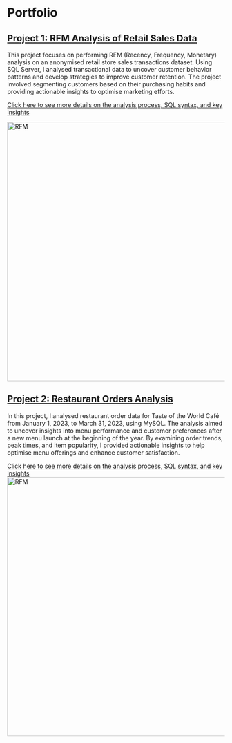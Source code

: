 # Portfolio

## [Project 1: RFM Analysis of Retail Sales Data](https://github.com/albinaglv/RFM_Analysis/blob/main/README.md)
This project focuses on performing RFM (Recency, Frequency, Monetary) analysis on an anonymised retail store sales transactions dataset. Using SQL Server, I analysed transactional data to uncover customer behavior patterns and develop strategies to improve customer retention. The project involved segmenting customers based on their purchasing habits and providing actionable insights to optimise marketing efforts.

[Click here to see more details on the analysis process, SQL syntax, and key insights](https://github.com/albinaglv/RFM_Analysis/blob/main/README.md)

<img src="https://github.com/user-attachments/assets/e86dc5f1-a6aa-4a03-80e4-b702d72770dd" alt="RFM" width="600px">

## [Project 2: Restaurant Orders Analysis](https://github.com/albinaglv/Restaurant-Orders-Analysis)
In this project, I analysed restaurant order data for Taste of the World Café from January 1, 2023, to March 31, 2023, using MySQL. The analysis aimed to uncover insights into menu performance and customer preferences after a new menu launch at the beginning of the year. By examining order trends, peak times, and item popularity, I provided actionable insights to help optimise menu offerings and enhance customer satisfaction.

[Click here to see more details on the analysis process, SQL syntax, and key insights](https://github.com/albinaglv/Restaurant-Orders-Analysis)
<img src="https://github.com/user-attachments/assets/6d0df350-2982-45b0-b896-071d84fe3b9a" alt="RFM" width="600px">

